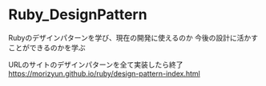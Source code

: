 # Ruby_DesignPattern
Rubyのデザインパターンを学び、現在の開発に使えるのか
今後の設計に活かすことができるのかを学ぶ

URLのサイトのデザインパターンを全て実装したら終了
https://morizyun.github.io/ruby/design-pattern-index.html
